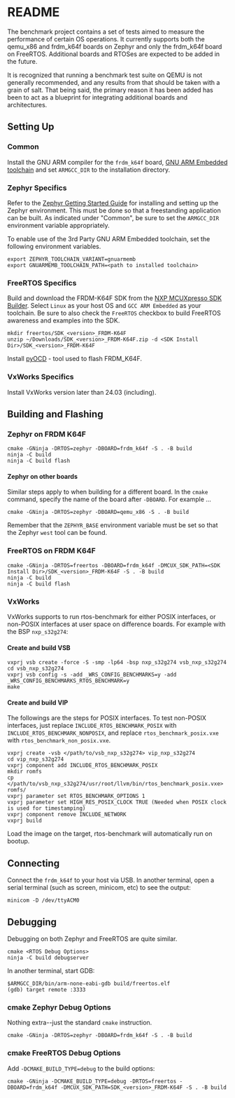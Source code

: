 # README

The benchmark project contains a set of tests aimed to measure the performance
of certain OS operations. It currently supports both the qemu_x86 and frdm_k64f
boards on Zephyr and only the frdm_k64f board on FreeRTOS. Additional boards
and RTOSes are expected to be added in the future.

It is recognized that running a benchmark test suite on QEMU is not generally
recommended, and any results from that should be taken with a grain of salt.
That being said, the primary reason it has been added has been to act as a
blueprint for integrating additional boards and architectures.

## Setting Up

### Common

Install the GNU ARM compiler for the `frdm_k64f` board,
[GNU ARM Embedded toolchain](https://developer.arm.com/tools-and-software/open-source-software/developer-tools/gnu-toolchain/gnu-rm)
and set `ARMGCC_DIR` to the installation directory.

### Zephyr Specifics

Refer to the [Zephyr Getting Started Guide](https://docs.zephyrproject.org/latest/getting_started/index.html)
for installing and setting up the Zephyr environment. This must be done so that
a freestanding application can be built. As indicated under "Common", be sure
to set the `ARMGCC_DIR` environment variable appropriately.

To enable use of the 3rd Party GNU ARM Embedded toolchain, set the following
environment variables.

```
export ZEPHYR_TOOLCHAIN_VARIANT=gnuarmemb
export GNUARMEMB_TOOLCHAIN_PATH=<path to installed toolchain>
```

### FreeRTOS Specifics

Build and download the FRDM-K64F SDK from the [NXP MCUXpresso SDK Builder](https://mcuxpresso.nxp.com/en/welcome).
Select `Linux` as your host OS and `GCC ARM Embedded` as your toolchain.
Be sure to also check the `FreeRTOS` checkbox to build FreeRTOS
awareness and examples into the SDK.

```
mkdir freertos/SDK_<version>_FRDM-K64F
unzip ~/Downloads/SDK_<version>_FRDM-K64F.zip -d <SDK Install Dir>/SDK_<version>_FRDM-K64F
```

Install [pyOCD](https://github.com/pyocd/pyOCD) - tool used to flash FRDM_K64F.

### VxWorks Specifics

Install VxWorks version later than 24.03 (including).

## Building and Flashing

### Zephyr on FRDM K64F

```
cmake -GNinja -DRTOS=zephyr -DBOARD=frdm_k64f -S . -B build
ninja -C build
ninja -C build flash
```

#### Zephyr on other boards

Similar steps apply to when building for a different board. In the `cmake`
command, specify the name of the board after `-DBOARD`. For example ...

```
cmake -GNinja -DRTOS=zephyr -DBOARD=qemu_x86 -S . -B build
```

Remember that the `ZEPHYR_BASE` environment variable must be set so that the
Zephyr `west` tool can be found.

### FreeRTOS on FRDM K64F

```
cmake -GNinja -DRTOS=freertos -DBOARD=frdm_k64f -DMCUX_SDK_PATH=<SDK Install Dir>/SDK_<version>_FRDM-K64F -S . -B build
ninja -C build
ninja -C build flash
```

### VxWorks

VxWorks supports to run rtos-benchmark for either POSIX interfaces,
or non-POSIX interfaces at user space on difference boards.
For example with the BSP `nxp_s32g274`:

#### Create and build VSB

```
vxprj vsb create -force -S -smp -lp64 -bsp nxp_s32g274 vsb_nxp_s32g274
cd vsb_nxp_s32g274
vxprj vsb config -s -add _WRS_CONFIG_BENCHMARKS=y -add _WRS_CONFIG_BENCHMARKS_RTOS_BENCHMARK=y
make
```

#### Create and build VIP

The followings are the steps for POSIX interfaces. To test non-POSIX interfaces,
just replace `INCLUDE_RTOS_BENCHMARK_POSIX` with `INCLUDE_RTOS_BENCHMARK_NONPOSIX`,
and replace `rtos_benchmark_posix.vxe` with `rtos_benchmark_non_posix.vxe`.

```
vxprj create -vsb </path/to/vsb_nxp_s32g274> vip_nxp_s32g274
cd vip_nxp_s32g274
vxprj component add INCLUDE_RTOS_BENCHMARK_POSIX
mkdir romfs
cp </path/to/vsb_nxp_s32g274/usr/root/llvm/bin/rtos_benchmark_posix.vxe> romfs/
vxprj parameter set RTOS_BENCHMARK_OPTIONS 1
vxprj parameter set HIGH_RES_POSIX_CLOCK TRUE (Needed when POSIX clock is used for timestamping)
vxprj component remove INCLUDE_NETWORK
vxprj build
```

Load the image on the target, rtos-benchmark will automatically run on bootup.

## Connecting

Connect the `frdm_k64f` to your host via USB. In another terminal, open
a serial terminal (such as screen, minicom, etc) to see the output:

```
minicom -D /dev/ttyACM0
```

## Debugging

Debugging on both Zephyr and FreeRTOS are quite similar.

```
cmake <RTOS Debug Options>
ninja -C build debugserver
```

In another terminal, start GDB:

```
$ARMGCC_DIR/bin/arm-none-eabi-gdb build/freertos.elf
(gdb) target remote :3333
```

### cmake Zephyr Debug Options

Nothing extra--just the standard `cmake` instruction.

```
cmake -GNinja -DRTOS=zephyr -DBOARD=frdm_k64f -S . -B build
```

### cmake FreeRTOS Debug Options

Add `-DCMAKE_BUILD_TYPE=debug` to the build options:

```
cmake -GNinja -DCMAKE_BUILD_TYPE=debug -DRTOS=freertos -DBOARD=frdm_k64f -DMCUX_SDK_PATH=SDK_<version>_FRDM-K64F -S . -B build
```
